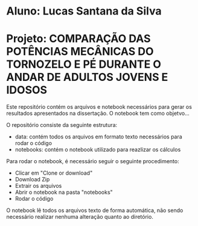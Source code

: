 # Aluno: Lucas Santana da Silva
# Projeto: COMPARAÇÃO DAS POTÊNCIAS MECÂNICAS DO TORNOZELO E PÉ DURANTE O ANDAR DE ADULTOS JOVENS E IDOSOS

Este repositório contém os arquivos e notebook necessários para gerar os resultados apresentados na dissertação.
O notebook tem como objetvo...

O repositório consiste da seguinte estrutura:
 - data: contém todos os arquivos em formato texto necessários para rodar o código
 - notebooks: contém o notebook utilizado para reazlizar os cálculos

 
 Para rodar o notebook, é necessário seguir o seguinte procedimento:
 - Clicar em "Clone or download"
 - Download Zip
 - Extrair os arquivos
 - Abrir o notebook na pasta "notebooks"
 - Rodar o código
 
 O notebook lê todos os arquivos texto de forma automática, não sendo necessário realizar nenhuma alteração quanto ao diretório.
